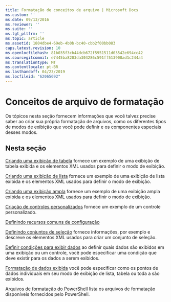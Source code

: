 ```yaml
---
title: Formatação de conceitos de arquivo | Microsoft Docs
ms.custom: ''
ms.date: 09/13/2016
ms.reviewer: ''
ms.suite: ''
ms.tgt_pltfrm: ''
ms.topic: article
ms.assetid: 1804dbe4-69eb-4b0b-bc40-cbb2f00bb083
caps.latest.revision: 10
ms.openlocfilehash: 81b035f3cb44dcb672f5951511d03542e694cc42
ms.sourcegitcommit: e7445ba8203da304286c591ff513900ad1c244a4
ms.translationtype: MT
ms.contentlocale: pt-BR
ms.lasthandoff: 04/23/2019
ms.locfileid: "62065692"
---
```

# <a name="formatting-file-concepts"></a>Conceitos de arquivo de formatação

Os tópicos nesta seção fornecem informações que você talvez precise saber ao criar sua própria formatação de arquivos, como os diferentes tipos de modos de exibição que você pode definir e os componentes especiais desses modos.

## <a name="in-this-section"></a>Nesta seção

[Criando uma exibição de tabela](./creating-a-table-view.md) fornece um exemplo de uma exibição de tabela exibida e os elementos XML usados para definir o modo de exibição.

[Criando uma exibição de lista](./creating-a-list-view.md) fornece um exemplo de uma exibição de lista exibida e os elementos XML usados para definir o modo de exibição.

[Criando uma exibição ampla](./creating-a-wide-view.md) fornece um exemplo de uma exibição ampla exibida e os elementos XML usados para definir o modo de exibição.

[Criação de controles personalizados](./creating-custom-controls.md) fornece um exemplo de um controle personalizado.

[Definindo recursos comuns de configuração](./defining-common-configuration-features.md)

[Definindo conjuntos de seleção](./defining-selection-sets.md) fornece informações, por exemplo e descreve os elementos XML usados para criar um conjunto de seleção.

[Definir condições para exibir dados](./defining-conditions-for-displaying-data.md) ao definir quais dados são exibidos em uma exibição ou um controle, você pode especificar uma condição que deve existir para os dados a serem exibidos.

[Formatação de dados exibida](./formatting-displayed-data.md) você pode especificar como os pontos de dados individuais em seu modo de exibição de lista, tabela ou toda a são exibidos.

[Arquivos de formatação do PowerShell](./powershell-formatting-files.md) lista os arquivos de formatação disponíveis fornecidos pelo PowerShell.
